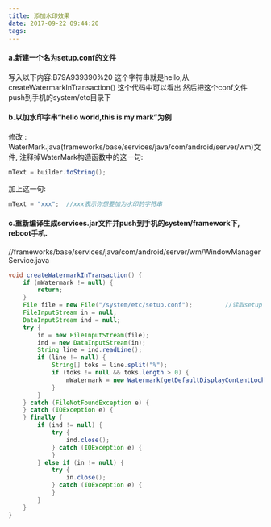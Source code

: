 ```yaml
---
title: 添加水印效果
date: 2017-09-22 09:44:20
tags:
---
```

#### a.新建一个名为setup.conf的文件
写入以下内容:B79A939390%20
这个字符串就是hello,从 createWatermarkInTransaction() 这个代码中可以看出
然后把这个conf文件push到手机的system/etc目录下

#### b.以加水印字串“hello world,this is my mark”为例
修改 : WaterMark.java(frameworks/base/services/java/com/android/server/wm)文件,
注释掉WaterMark构造函数中的这一句:
``` Java
mText = builder.toString();
```
加上这一句:
``` Java
mText = "xxx";  //xxx表示你想要加为水印的字符串
```

#### c.重新编译生成services.jar文件并push到手机的system/framework下, reboot手机.

//frameworks/base/services/java/com/android/server/wm/WindowManagerService.java
``` Java
void createWatermarkInTransaction() {
    if (mWatermark != null) {
        return;
    }
    File file = new File("/system/etc/setup.conf");			//读取setup.conf文件
    FileInputStream in = null;
    DataInputStream ind = null;
    try {
        in = new FileInputStream(file);
        ind = new DataInputStream(in);
        String line = ind.readLine();
        if (line != null) {
            String[] toks = line.split("%");
            if (toks != null && toks.length > 0) {
                mWatermark = new Watermark(getDefaultDisplayContentLocked().getDisplay(), mRealDisplayMetrics, mFxSession, toks);
            }
        }
    } catch (FileNotFoundException e) {
    } catch (IOException e) {
    } finally {
        if (ind != null) {
            try {
                ind.close();
            } catch (IOException e) {
            }
        } else if (in != null) {
            try {
                in.close();
            } catch (IOException e) {
            }
        }
    }
}
```
